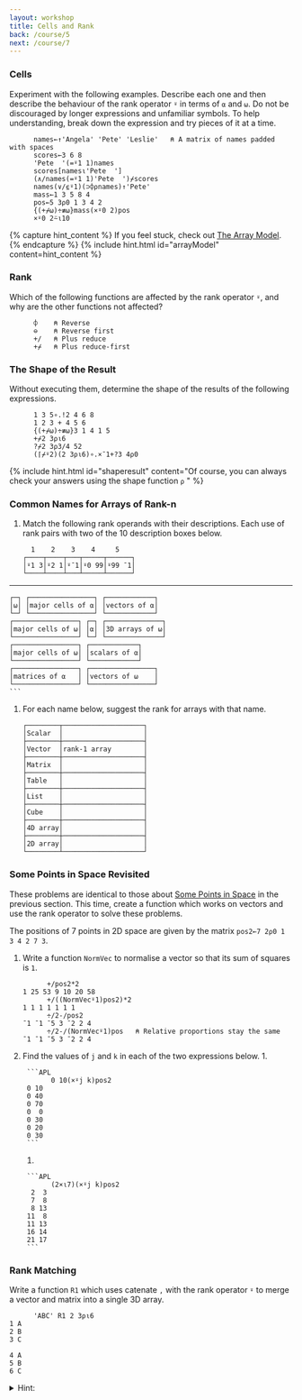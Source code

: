 ```yaml
---
layout: workshop
title: Cells and Rank
back: /course/5
next: /course/7
---
```


### Cells

Experiment with the following examples. Describe each one and then describe the behaviour of the rank operator `⍤` in terms of `⍺` and `⍵`. Do not be discouraged by longer expressions and unfamiliar symbols. To help understanding, break down the expression and try pieces of it at a time. 

```APL
      names←↑'Angela' 'Pete' 'Leslie'   ⍝ A matrix of names padded with spaces
      scores←3 6 8
      'Pete  '(=⍤1 1)names
      scores[names⍳'Pete  ']
      (∧/names(=⍤1 1)'Pete  ')⌿scores
      names(∨/⍷⍤1)(⊃⌽⍴names)↑'Pete'
      mass←1 3 5 8 4
      pos←5 3⍴0 1 3 4 2
      {(+⌿⍵)÷≢⍵}mass(×⍤0 2)pos
      ×⍤0 2⍨⍳10      
```

{% capture hint_content %}
If you feel stuck, check out <a href="{{ site.baseurl }}/course/day1/arraymodel">The Array Model</a>.
{% endcapture %}
{% include hint.html id="arrayModel" content=hint_content %}

### Rank 

Which of the following functions are affected by the rank operator `⍤`, and why are the other functions not affected?

```APL
      ⌽    ⍝ Reverse
      ⊖    ⍝ Reverse first
      +/   ⍝ Plus reduce
      +⌿   ⍝ Plus reduce-first
```

### The Shape of the Result
Without executing them, determine the shape of the results of the following expressions.

```APL
      1 3 5∘.!2 4 6 8           
      1 2 3 + 4 5 6             
      {(+⌿⍵)÷≢⍵}3 1 4 1 5       
      +⌿2 3⍴⍳6                  
      ?⌿2 3⍴3/4 52              
      (⌈⌿⍤2)(2 3⍴⍳6)∘.×¯1+?3 4⍴0 
```

{% include hint.html id="shaperesult" content="Of course, you can always check your answers using the shape function <code class='language-APL'>⍴</code> " %}

### Common Names for Arrays of Rank-n

1. Match the following rank operands with their descriptions. Each use of rank pairs with two of the 10 description boxes below.       

    ```APL
      1    2    3    4     5
    ┌────┬────┬───┬─────┬──────┐
    │⍤1 3│⍤2 1│⍤¯1│⍤0 99│⍤99 ¯1│
    └────┴────┴───┴─────┴──────┘
-----------------------------------------
    ┌─┐ ┌────────────────┐ ┌────────────┐
    │⍵│ │major cells of ⍺│ │vectors of ⍺│
    └─┘ └────────────────┘ └────────────┘
    ┌────────────────┐ ┌─┐ ┌──────────────┐
    │major cells of ⍵│ │⍺│ │3D arrays of ⍵│
    └────────────────┘ └─┘ └──────────────┘
    ┌────────────────┐ ┌────────────┐
    │major cells of ⍵│ │scalars of ⍺│
    └────────────────┘ └────────────┘
    ┌────────────────┐ ┌────────────────┐
    │matrices of ⍺   │ │vectors of ⍵    │
    └────────────────┘ └────────────────┘
    ```

1. For each name below, suggest the rank for arrays with that name.

    ```APL
    ┌────────┬────────────────────┐
    │Scalar  │                    │
    ├────────┼────────────────────┤
    │Vector  │rank-1 array        │
    ├────────┼────────────────────┤
    │Matrix  │                    │
    ├────────┼────────────────────┤
    │Table   │                    │
    ├────────┼────────────────────┤
    │List    │                    │
    ├────────┼────────────────────┤
    │Cube    │                    │
    ├────────┼────────────────────┤
    │4D array│                    │
    ├────────┼────────────────────┤
    │2D array│                    │
    └────────┴────────────────────┘
    ```
  
### Some Points in Space Revisited

These problems are identical to those about [Some Points in Space]({{site.url}}{{site.baseurl}}/course/5#some-points-in-space) in the previous section. This time, create a function which works on vectors and use the rank operator to solve these problems.

The positions of 7 points in 2D space are given by the matrix `pos2←7 2⍴0 1 3 4 2 7 3`.

1. Write a function `NormVec` to normalise a vector so that its sum of squares is `1`.

    ```APL
          +/pos2*2
    1 25 53 9 10 20 58
          +/((NormVec⍤1)pos2)*2
    1 1 1 1 1 1 1
          ÷/2-/pos2
    ¯1 ¯1 ¯5 3 ¯2 2 4
          ÷/2-/(NormVec⍤1)pos   ⍝ Relative proportions stay the same
    ¯1 ¯1 ¯5 3 ¯2 2 4  
    ```

1. Find the values of `j` and `k` in each of the two expressions below.
    1. 

        ```APL
              0 10(×⍤j k)pos2
        0 10
        0 40
        0 70
        0  0
        0 30
        0 20
        0 30
        ```

    1. 

        ```APL
              (2×⍳7)(×⍤j k)pos2
         2  3
         7  8
         8 13
        11  8
        11 13
        16 14
        21 17
        ```

### Rank Matching
Write a function `R1` which uses catenate `,` with the rank operator `⍤` to merge a vector and matrix into a single 3D array.
```APL
      'ABC' R1 2 3⍴⍳6
1 A
2 B
3 C
   
4 A
5 B
6 C
```

<details markdown="1">
  <summary>Hint:</summary>
  You can apply rank multiple times e.g. `f⍤j⍤k`.
</details>

